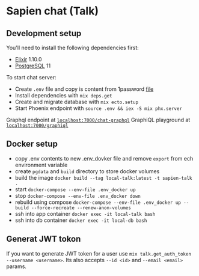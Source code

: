 # Sapien chat (Talk)

## Development setup

You'll need to install the following dependencies first:

* [Elixir](https://elixir-lang.org/install.html) 1.10.0
* [PostgreSQL](https://postgresapp.com/) 11

To start chat server:

* Create `.env` file and copy is content from 1password [file](https://sapien.1password.com/vaults/ajcgx3zogtvg6xo7qkzou5jjd4/allitems/whypdk7xhjabpmijt76osgesl4)
* Install dependencies with `mix deps.get`
* Create and migrate database with `mix ecto.setup`
* Start Phoenix endpoint with `source .env && iex -S mix phx.server`

Graphql endpoint at [`localhost:7000/chat-graphql`](http://localhost:7000/chat-graphql)
GraphiQL playground at [`localhost:7000/graphiql`](http://localhost:7000/graphiql)

## Docker setup
* copy .env contents to new .env_dovker file and remove `export` from ech environment variable
* create `pgdata` and `build` directory to store docker volumes 
* build the image `docker build --tag local-talk:latest -t sapien-talk . `
* start `docker-compose --env-file .env_docker up`
* stop `docker-compose --env-file .env_docker down`
* rebuild using compose `docker-compose --env-file .env_docker up --build --force-recreate --renew-anon-volumes`
* ssh into app container `docker exec -it local-talk bash`
* ssh into db container `docker exec -it local-db bash`

## Generat JWT tokon
If you want to generate JWT token for a user use `mix talk.get_auth_token --username <username>`. Its  also accepts `--id <id>` and `--email <email>` params.
